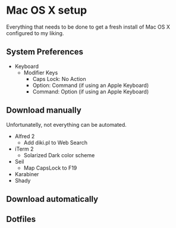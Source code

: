 # Mac OS X setup
Everything that needs to be done to get a fresh install of Mac OS X configured to my liking.

## System Preferences
- Keyboard
  - Modifier Keys
    - Caps Lock: No Action
    - Option: Command (if using an Apple Keyboard)
    - Command: Option (if using an Apple Keyboard)

## Download manually
Unfortunatelly, not everything can be automated.

- Alfred 2
  - Add diki.pl to Web Search
- iTerm 2
  - Solarized Dark color scheme
- Seil
  - Map CapsLock to F19
- Karabiner
- Shady

## Download automatically

## Dotfiles
